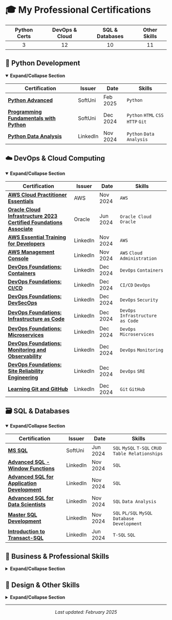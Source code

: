 # 🎓 My Professional Certifications

<div align="center">

| Python Certs | DevOps & Cloud | SQL & Databases | Other Skills |
|:------------:|:--------------:|:--------------:|:------------:|
|      3       |       12       |       10       |      11      |

</div>

## 🐍 Python Development
<details open>
<summary><b>Expand/Collapse Section</b></summary>

| Certification | Issuer | Date | Skills |
|--------------|--------|------|--------|
| [**Python Advanced**](https://github.com/Viktoria-Todorova/Certifications/blob/PB_Excersises/Certifications/Python%20Advanced%20-%20January%202025%20-%20Certificate%20(1).pdf) | SoftUni | Feb 2025 | `Python` |
| [**Programming Fundamentals with Python**](https://github.com/Viktoria-Todorova/Certifications/blob/PB_Excersises/Certifications/Programming%20Fundamentals%20with%20Python%20-%20September%202024%20-%20Certificate%20(2).pdf) | SoftUni | Dec 2024 | `Python` `HTML` `CSS` `HTTP` `Git` |
| [**Python Data Analysis**](https://github.com/Viktoria-Todorova/Certifications/tree/PB_Excersises/Certifications/CertificateOfCompletion_Python%20Data%20Analysis%202020.pdf) | LinkedIn | Nov 2024 | `Python` `Data Analysis` |

</details>

## ☁️ DevOps & Cloud Computing
<details open>
<summary><b>Expand/Collapse Section</b></summary>

| Certification | Issuer | Date | Skills |
|--------------|--------|------|--------|
| [**AWS Cloud Practitioner Essentials**](https://github.com/Viktoria-Todorova/Certifications/tree/PB_Excersises/Certifications/134_3_6604111_1730992196_AWS%20Course%20Completion%20Certificate.pdf) | AWS | Nov 2024 | `AWS` |
| [**Oracle Cloud Infrastructure 2023 Certified Foundations Associate**](https://github.com/Viktoria-Todorova/Certifications/blob/PB_Excersises/Certifications/eCertificate.pdf) | Oracle | Jun 2024 | `Oracle Cloud` `Oracle` |
| [**AWS Essential Training for Developers**](https://github.com/Viktoria-Todorova/Certifications/tree/PB_Excersises/Certifications/eCertificate.pdf) | LinkedIn | Nov 2024 | `AWS` |
| [**AWS Management Console**](https://github.com/Viktoria-Todorova/Certifications/tree/PB_Excersises/Certifications/eCertificate%20(1).pdf) | LinkedIn | Nov 2024 | `AWS` `Cloud Administration` |
| [**DevOps Foundations: Containers**](https://github.com/Viktoria-Todorova/Certifications/tree/PB_Excersises/Certifications/CertificateOfCompletion_DevOps%20Foundations%20Containers.pdf) | LinkedIn | Dec 2024 | `DevOps` `Containers` |
| [**DevOps Foundations: CI/CD**](https://github.com/Viktoria-Todorova/Certifications/tree/PB_Excersises/Certifications/CertificateOfCompletion_DevOps%20Foundations%20Continuous%20DeliveryContinuous%20Integration.pdf) | LinkedIn | Dec 2024 | `CI/CD` `DevOps` |
| [**DevOps Foundations: DevSecOps**](https://github.com/Viktoria-Todorova/Certifications/tree/PB_Excersises/Certifications/CertificateOfCompletion_DevOps%20Foundations%20DevSecOps%202018.pdf) | LinkedIn | Dec 2024 | `DevOps` `Security` |
| [**DevOps Foundations: Infrastructure as Code**](https://github.com/Viktoria-Todorova/Certifications/tree/PB_Excersises/Certifications/CertificateOfCompletion_DevOps%20Foundations%20Infrastructure%20as%20Code%202017.pdf) | LinkedIn | Dec 2024 | `DevOps` `Infrastructure as Code` |
| [**DevOps Foundations: Microservices**](https://github.com/Viktoria-Todorova/Certifications/tree/PB_Excersises/Certifications/CertificateOfCompletion_DevOps%20Foundations%20Microservices%202019.pdf) | LinkedIn | Dec 2024 | `DevOps` `Microservices` |
| [**DevOps Foundations: Monitoring and Observability**](https://github.com/Viktoria-Todorova/Certifications/tree/PB_Excersises/Certifications/CertificateOfCompletion_DevOps%20Foundations%20Monitoring%20and%20Observability%202018.pdf) | LinkedIn | Dec 2024 | `DevOps` `Monitoring` |
| [**DevOps Foundations: Site Reliability Engineering**](https://github.com/Viktoria-Todorova/Certifications/tree/PB_Excersises/Certifications/CertificateOfCompletion_DevOps%20Foundations%20Site%20Reliability%20Engineering.pdf) | LinkedIn | Dec 2024 | `DevOps` `SRE` |
| [**Learning Git and GitHub**](https://github.com/Viktoria-Todorova/Certifications/tree/PB_Excersises/Certifications/CertificateOfCompletion_Learning%20Git%20and%20GitHub%202021.pdf) | LinkedIn | Dec 2024 | `Git` `GitHub` |

</details>

## 🗃️ SQL & Databases
<details open>
<summary><b>Expand/Collapse Section</b></summary>

| Certification | Issuer | Date | Skills |
|--------------|--------|------|--------|
| [**MS SQL**](https://github.com/Viktoria-Todorova/Certifications/tree/PB_Excersises/Certifications/MS%20SQL%20-%20May%202024%20-%20Certificate.pdf) | SoftUni | Jun 2024 | `SQL` `MySQL` `T-SQL` `CRUD` `Table Relationships` |
| [**Advanced SQL - Window Functions**](https://github.com/Viktoria-Todorova/Certifications/tree/PB_Excersises/Certifications/sql_intermediate%20certificate.pdf) | LinkedIn | Nov 2024 | `SQL` |
| [**Advanced SQL for Application Development**](https://github.com/Viktoria-Todorova/Certifications/tree/PB_Excersises/Certifications/CertificateOfCompletion_Top%20Five%20Things%20to%20Know%20in%20Advanced%20SQL.pdf) | LinkedIn | Nov 2024 | `SQL` |
| [**Advanced SQL for Data Scientists**](https://github.com/Viktoria-Todorova/Certifications/tree/PB_Excersises/Certifications/CertificateOfCompletion_Advanced%20SQL%20for%20Data%20Scientists.pdf) | LinkedIn | Nov 2024 | `SQL` `Data Analysis` |
| [**Master SQL Development**](https://github.com/Viktoria-Todorova/Certifications/tree/PB_Excersises/Certifications/CertificateOfCompletion_SQL%20Essential%20Training.pdf) | LinkedIn | Nov 2024 | `SQL` `PL/SQL` `MySQL` `Database Development` |
| [**Introduction to Transact-SQL**](https://github.com/Viktoria-Todorova/Certifications/tree/PB_Excersises/Certifications/CertificateOfCompletion_Advanced%20SQL%20for%20Data%20Scientists%20(1).pdf) | LinkedIn | Jun 2024 | `T-SQL` `SQL` |

</details>

## 💼 Business & Professional Skills
<details>
<summary><b>Expand/Collapse Section</b></summary>

| Certification | Issuer | Date | Skills |
|--------------|--------|------|--------|
| [**Communicating with Confidence**](https://github.com/Viktoria-Todorova/Certifications/tree/PB_Excersises/Certifications/CertificateOfCompletion_Communicating%20with%20Confidence.pdf) | LinkedIn | Dec 2024 | `Communication` |
| [**Building Business Relationships**](https://github.com/Viktoria-Todorova/Certifications/tree/PB_Excersises/Certifications/CertificateOfCompletion_Building%20Business%20Relationships.pdf) | LinkedIn | N/A | `Business Communication` |
| [**Effective Listening**](https://github.com/Viktoria-Todorova/Certifications/tree/PB_Excersises/Certifications/CertificateOfCompletion_Effective%20Listening.pdf) | LinkedIn | Dec 2024 | `Communication` `Listening Skills` |
| [**Freelancing Fundamentals**](https://github.com/Viktoria-Todorova/Certifications/tree/PB_Excersises/Certifications/CertificateOfCompletion_Building%20Business%20Relationships%20(1).pdf) | Campster | May 2021 | `Freelancing` `Business` |
| [**Excel Essential Training**](https://github.com/Viktoria-Todorova/Certifications/tree/PB_Excersises/Certifications/CertificateOfCompletion_SQL%20Essential%20Training%20(1).pdf) | LinkedIn | Mar 2022 | `Microsoft Excel` |

</details>

## 🎨 Design & Other Skills
<details>
<summary><b>Expand/Collapse Section</b></summary>

| Certification | Issuer | Date | Skills |
|--------------|--------|------|--------|
| **Design Basics** | SoftUni Creative | Sep 2022 | `Graphic Design` |
| **Social Media Foundations** | Zumba | Mar 2022 | `Social Media Marketing` |
| **Learning PLC Ladder Logic: The Basics** | LinkedIn | Apr 2024 | `PLC Ladder Logic` |
| **Making Sense of Supplements** | Coursera | Sep 2023 | `Nutrition` `Supplements` |
| **Plant-Based Diets** | Coursera | Sep 2023 | `Nutrition` `Health` |

</details>

---
<div align="center">
<i>Last updated: February 2025</i>
</div>
